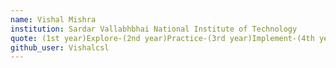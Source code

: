 ```yaml
---
name: Vishal Mishra
institution: Sardar Vallabhbhai National Institute of Technology
quote: (1st year)Explore-(2nd year)Practice-(3rd year)Implement-(4th year)Enjoy
github_user: Vishalcsl
---
```

 
